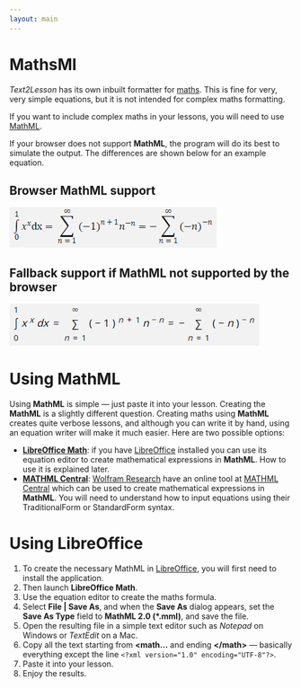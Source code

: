 ```yaml
---
layout: main
---
```


# MathsMl

_Text2Lesson_ has its own inbuilt formatter for [maths](./add-maths.md). This is fine for very,
very simple equations, but it is not intended for complex maths formatting.

If you want to include complex maths in your lessons, you will need to use
[MathML](https://developer.mozilla.org/en-US/docs/Web/MathML).

If your browser does not support **MathML**, the program will do its best to simulate
the output. The differences are shown below for an example equation.

## Browser MathML support

![Sophomore's dream](../images/sophomores-dream-mathml.png)

## Fallback support if MathML not supported by the browser

![Sophomore's dream](../images/sophomores-dream-fallback.png)

# Using MathML

Using **MathML** is simple &mdash; just paste it into your lesson. Creating the
**MathML** is a slightly different question. Creating maths using
**MathML** creates quite verbose lessons, and although you can write it by hand, using
an equation writer will make it much easier. Here are two possible options:

- **[LibreOffice Math](https://www.libreoffice.org/)**: if you have [LibreOffice](https://www.libreoffice.org/) installed you can use its equation editor to create mathematical expressions in **MathML**. How to use it is explained later.
- **[MATHML Central](https://www.mathmlcentral.com/Tools/ToMathML.jsp)**: [Wolfram Research](http://www.wolfram.com/) have an online tool
  at [MATHML Central](https://www.mathmlcentral.com/Tools/ToMathML.jsp) which can be used to create mathematical expressions in **MathML**. You will need to understand
  how to input equations using their TraditionalForm or StandardForm syntax.

# Using LibreOffice

1. To create the necessary MathML in [LibreOffice](https://www.libreoffice.org/), you will first need to install the application.
2. Then launch **LibreOffice Math**.
3. Use the equation editor to create the maths formula.
4. Select **File | Save As**, and when the **Save As** dialog appears, set the
   **Save As Type** field to **MathML 2.0 (\*.mml)**, and save the file.
5. Open the resulting file in a simple text editor such as _Notepad_ on Windows or _TextEdit_ on a Mac.
6. Copy all the text starting from **&lt;math...** and ending **&lt;/math>** &mdash; basically everything except the line `<?xml version="1.0" encoding="UTF-8"?>`.
7. Paste it into your lesson.
8. Enjoy the results.
